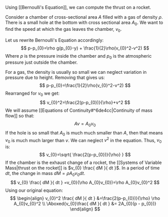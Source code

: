 Using [[Bernoulli's Equation]], we can compute the thrust on a rocket.

Consider a chamber of cross-sectional area $A$ filled with a gas of density $\rho$. There is a small hole at the bottom with cross sectional area $A_{0}$. We want to find the speed at which the gas leaves the chamber, $v_{0}$.

Let us rewrite Bernoulli's Equation accordingly:
$$
p-p_{0}=\rho g(p_{0}-y) + \frac{1}{2}\rho(v_{0}^2-v^2)
$$
Where $p$ is the pressure inside the chamber and $p_{0}$ is the atmospheric pressure just outside the chamber.

For a gas, the density is usually so small we can neglect variation in pressure due to height. Removing that gives us:
$$
p-p_{0}=\frac{1}{2}\rho(v_{0}^2-v^2)
$$
Rearranged for $v_{0}$ we get:
$$
v_{0}^2=\frac{2(p-p_{0})}{\rho}+v^2
$$
We will assume [[Equations of Continuity#^6de4cc|Continuity of mass flow]] so that:
$$
Av=A_{0}v_{0}
$$
If the hole is so small that $A_{0}$ is much much smaller than $A$, then that means $v_{0}$ is much much larger than $v$. We can neglect $v^2$ in the equation. Thus, $v_{0}$ is:
$$
v_{0}=\sqrt{ \frac{2(p-p_{0})}{\rho} }
$$
If the chamber is the exhaust change of a rocket, the [[Systems of Variable Mass|thrust on the rocket]] is $v_{0} \frac{ dM }{ dt }$. In a period of time $dt$, the change in mass $dM = \rho A_{0}v_{0}dt$.
$$
v_{0} \frac{ dM }{ dt } =v_{0}(\rho A_{0}v_{0})=\rho A_{0}v_{0}^2
$$
Using our original equation:
$$
\begin{align}
v_{0}^2 \frac{ dM }{ dt } &=\frac{2(p-p_{0})}{\rho} \rho A_{0}v_{0}^2 \\
\Aboxed{v_{0}\frac{ dM }{ dt } &= 2A_{0}(p - p_{0})}
\end{align}
$$
